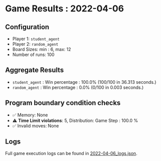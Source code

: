 
# Game Results : 2022-04-06


 ## Configuration 

 - Player 1: `student_agent`
 - Player 2: `random_agent`
 - Board Sizes: min : 6, max: 12
 - Number of runs: 100


 ## Aggregate Results 

 - `student_agent` : Win percentage : 100.0% (100/100 in 36.313 seconds.)
 - `random_agent` : Win percentage : 0.0% (0/100 in 0.003 seconds.)


 ## Program boundary condition checks 

 - :white_check_mark: Memory: None
 - :warning: **Time Limit violations**: 5, Distribution: Game Step : 100.0 %
 - :white_check_mark: Invalid moves: None


 ## Logs 

 Full game execution logs can be found in [2022-04-06_logs.json](2022-04-06_logs.json).


